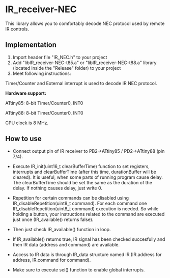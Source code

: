 # IR_receiver-NEC

This library allows you to comfortably decode NEC protocol used by remote IR controls.

## Implementation
  1. Import header file "IR_NEC.h" to your project
  2. Add "libIR_receiver-NEC-t85.a" or "libIR_receiver-NEC-t88.a" library (located inside the "Release" folder) to your project
  3. Meet following instructions:

Timer/Counter and External interrupt is used to decode IR NEC protocol.

**Hardware support:**

ATtiny85: 8-bit Timer/Counter0, INT0

ATtiny88: 8-bit Timer/Counter0, INT0

CPU clock is 8 MHz.

## How to use

- Connect output pin of IR receiver to PB2->ATtiny85 / PD2->ATtiny88 (pin 7/4).

- Execute IR_init(uint16_t clearBufferTime) function to set registers, interrupts and clearBufferTime (after this time, durationBuffer will be cleared). It is useful, when some parts of running program cause delay. The clearBufferTime should be set the same as the duration of the delay. If nothing causes delay, just write 0.

- Repetition for certain commands can be disabled using IR_disableRepetition(uint8_t command). For each command one IR_disableRepetition(uint8_t command) execution is needed. So while holding a button, your instructions related to the command are executed just once (IR_available() returns false).

- Then just check IR_available() function in loop.

- If IR_available() returns true, IR signal has been checked succesfully and then IR data (address and command) are available.

- Access to IR data is through IR_data structure named IR (IR.address for address, IR.command for command).

- Make sure to execute sei() function to enable global interrupts.
